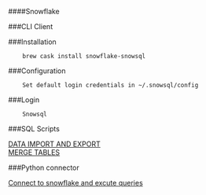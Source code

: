 ####Snowflake

###CLI Client

###Installation

        brew cask install snowflake-snowsql

###Configuration

        Set default login credentials in ~/.snowsql/config

###Login

        Snowsql

###SQL Scripts       

[DATA IMPORT AND EXPORT](./scripts/snowflake/copy_into.sql)    
[MERGE TABLES](./scripts/snowflake/merge.sql)

###Python connector

[Connect to snowflake and excute queries](./scripts/snowflake/connector.py)
